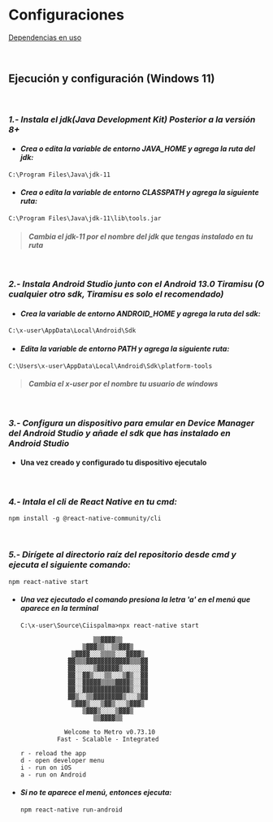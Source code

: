 # Configuraciones 
[Dependencias en uso]([URL](https://www.notion.so/eehcx/CiispalmaApp-21defb2fa1dc4d6498ee240158a6f98e?pvs=4))

&nbsp;

## Ejecución y configuración (Windows 11)

&nbsp;

###  *1.- Instala el **jdk(Java Development Kit)** Posterior a la versión 8+*
- #### *Crea o edita la variable de entorno **JAVA_HOME** y agrega la ruta del jdk:*

```
C:\Program Files\Java\jdk-11
```
- #### *Crea o edita la variable de entorno **CLASSPATH** y agrega la siguiente ruta:*
```
C:\Program Files\Java\jdk-11\lib\tools.jar
```
> #### *Cambia el **jdk-11** por el nombre del jdk que tengas instalado en tu ruta*

&nbsp;

###  *2.- Instala **Android Studio** junto con el Android 13.0 Tiramisu (O cualquier otro sdk, Tiramisu es solo el recomendado)*
- #### *Crea la variable de entorno **ANDROID_HOME** y agrega la ruta del sdk:*

```
C:\x-user\AppData\Local\Android\Sdk
```
- #### *Edita la variable de entorno **PATH** y agrega la siguiente ruta:*
```
C:\Users\x-user\AppData\Local\Android\Sdk\platform-tools
```
> #### *Cambia el **x-user** por el nombre tu usuario de windows*
&nbsp;
###  *3.- Configura un dispositivo para emular en **Device Manager** del Android Studio y añade el sdk que has instalado en Android Studio*
- #### Una vez creado y configurado tu dispositivo ejecutalo
&nbsp;
### *4.- Intala el cli de **React Native** en tu cmd:*
```
npm install -g @react-native-community/cli
```
&nbsp;
### *5.- Dirígete al **directorio raíz** del repositorio desde cmd y ejecuta el siguiente comando:*
```
npm react-native start
```
- #### *Una vez ejecutado el comando presiona la letra **'a'** en el menú que aparece en la terminal*
    ```
    C:\x-user\Source\Ciispalma>npx react-native start

                        ▒▒▓▓▓▓▒▒
                     ▒▓▓▓▒▒░░▒▒▓▓▓▒
                  ▒▓▓▓▓░░░▒▒▒▒░░░▓▓▓▓▒
                 ▓▓▒▒▒▓▓▓▓▓▓▓▓▓▓▓▓▒▒▒▓▓
                 ▓▓░░░░░▒▓▓▓▓▓▓▒░░░░░▓▓
                 ▓▓░░▓▓▒░░░▒▒░░░▒▓▒░░▓▓
                 ▓▓░░▓▓▓▓▓▒▒▒▒▓▓▓▓▒░░▓▓
                 ▓▓░░▓▓▓▓▓▓▓▓▓▓▓▓▓▒░░▓▓
                 ▓▓▒░░▒▒▓▓▓▓▓▓▓▓▒░░░▒▓▓
                  ▒▓▓▓▒░░░▒▓▓▒░░░▒▓▓▓▒
                     ▒▓▓▓▒░░░░▒▓▓▓▒
                        ▒▒▓▓▓▓▒▒

                Welcome to Metro v0.73.10
              Fast - Scalable - Integrated

    r - reload the app
    d - open developer menu
    i - run on iOS
    a - run on Android
    ```
- #### *Si no te aparece el menú, entonces ejecuta:*
    ```
    npm react-native run-android
    ```